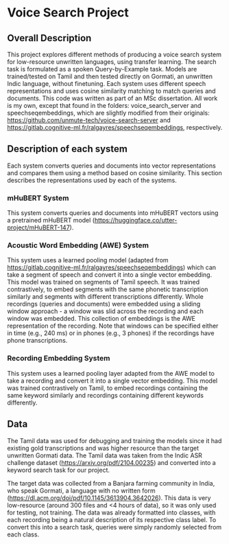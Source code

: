 # Voice Search Project

## Overall Description
This project explores different methods of producing a voice search system for low-resource unwritten languages, using transfer learning.
The search task is formulated as a spoken Query-by-Example task.
Models are trained/tested on Tamil and then tested directly on Gormati, an unwritten Indic language, without finetuning.
Each system uses different speech representations and uses cosine similarity matching to match queries and documents.
This code was written as part of an MSc dissertation.
All work is my own, except that found in the folders: voice_search_server and speechseqembeddings, which are slightly modified from their originals: https://github.com/unmute-tech/voice-search-server and https://gitlab.cognitive-ml.fr/ralgayres/speechseqembeddings, respectively.

## Description of each system
Each system converts queries and documents into vector representations and compares them using a method based on cosine similarity.
This section describes the representations used by each of the systems.
### mHuBERT System
This system converts queries and documents into mHuBERT vectors using a pretrained mHuBERT model (https://huggingface.co/utter-project/mHuBERT-147).

### Acoustic Word Embedding (AWE) System
This system uses a learned pooling model (adapted from https://gitlab.cognitive-ml.fr/ralgayres/speechseqembeddings) which can take a segment of speech and convert it into a single vector embedding.
This model was trained on segments of Tamil speech. It was trained contrastively, to embed segments with the same phonetic transcription similarly and segments with different transcriptions differently.
Whole recordings (queries and documents) were embedded using a sliding window approach - a window was slid across the recording and each window was embedded.
This collection of embeddings is the AWE representation of the recording.
Note that windows can be specified either in time (e.g., 240 ms) or in phones (e.g., 3 phones) if the recordings have phone transcriptions.

### Recording Embedding System
This system uses a learned pooling layer adapted from the AWE model to take a recording and convert it into a single vector embedding. 
This model was trained contrastively on Tamil, to embed recordings containing the same keyword similarly and recordings containing different keywords differently. 

## Data
The Tamil data was used for debugging and training the models since it had existing gold transcriptions and was higher resource than the target unwritten Gormati data.
The Tamil data was taken from the Indic ASR challenge dataset (https://arxiv.org/pdf/2104.00235) and converted into a keyword search task for our project. 

The target data was collected from a Banjara farming community in India, who speak Gormati, a language with no written form (https://dl.acm.org/doi/pdf/10.1145/3613904.3642026). 
This data is very low-resource (around 300 files and <4 hours of data), so it was only used for testing, not training.
The data was already formatted into classes, with each recording being a natural description of its respective class label.
To convert this into a search task, queries were simply randomly selected from each class.